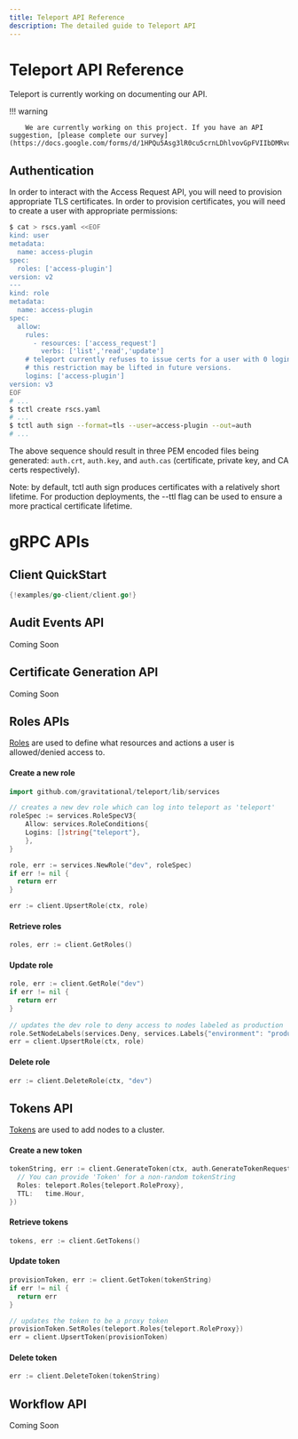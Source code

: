 ```yaml
---
title: Teleport API Reference
description: The detailed guide to Teleport API
---
```


# Teleport API Reference

Teleport is currently working on documenting our API.

!!! warning

        We are currently working on this project. If you have an API suggestion, [please complete our survey](https://docs.google.com/forms/d/1HPQu5Asg3lR0cu5crnLDhlvovGpFVIIbDMRvqclPhQg/edit).

## Authentication
In order to interact with the Access Request API, you will need to provision appropriate
TLS certificates. In order to provision certificates, you will need to create a
user with appropriate permissions:

```bash
$ cat > rscs.yaml <<EOF
kind: user
metadata:
  name: access-plugin
spec:
  roles: ['access-plugin']
version: v2
---
kind: role
metadata:
  name: access-plugin
spec:
  allow:
    rules:
      - resources: ['access_request']
        verbs: ['list','read','update']
    # teleport currently refuses to issue certs for a user with 0 logins,
    # this restriction may be lifted in future versions.
    logins: ['access-plugin']
version: v3
EOF
# ...
$ tctl create rscs.yaml
# ...
$ tctl auth sign --format=tls --user=access-plugin --out=auth
# ...
```

The above sequence should result in three PEM encoded files being generated:
`auth.crt`, `auth.key`, and `auth.cas` (certificate, private key, and CA certs respectively).

Note: by default, tctl auth sign produces certificates with a relatively short lifetime.
For production deployments, the --ttl flag can be used to ensure a more practical
certificate lifetime.

# gRPC APIs

## Client QuickStart

```go
{!examples/go-client/client.go!}
```

## Audit Events API
Coming Soon

## Certificate Generation API
Coming Soon

## Roles APIs

[Roles](http://localhost:6600/enterprise/ssh-rbac/#roles) are used to define what resources and actions a user is allowed/denied access to.

#### Create a new role

```go
import github.com/gravitational/teleport/lib/services

// creates a new dev role which can log into teleport as 'teleport'
roleSpec := services.RoleSpecV3{
	Allow: services.RoleConditions{
    Logins: []string{"teleport"},
	},
}

role, err := services.NewRole("dev", roleSpec)
if err != nil {
  return err
}

err := client.UpsertRole(ctx, role)
```

#### Retrieve roles

```go
roles, err := client.GetRoles()
```

#### Update role

```go
role, err := client.GetRole("dev")
if err != nil {
  return err
}
  
// updates the dev role to deny access to nodes labeled as production
role.SetNodeLabels(services.Deny, services.Labels{"environment": "production"})
err = client.UpsertRole(ctx, role)
```

#### Delete role

```go
err := client.DeleteRole(ctx, "dev")
```

## Tokens API

[Tokens](http://localhost:6600/admin-guide/#adding-nodes-to-the-cluster) are used to add nodes to a cluster.

#### Create a new token

```go
tokenString, err := client.GenerateToken(ctx, auth.GenerateTokenRequest{
  // You can provide 'Token' for a non-random tokenString
  Roles: teleport.Roles{teleport.RoleProxy},
  TTL:   time.Hour,
})
```

#### Retrieve tokens

```go
tokens, err := client.GetTokens()
```

#### Update token

```go
provisionToken, err := client.GetToken(tokenString)
if err != nil {
  return err
}

// updates the token to be a proxy token
provisionToken.SetRoles(teleport.Roles{teleport.RoleProxy})
err = client.UpsertToken(provisionToken)
```

#### Delete token

```go
err := client.DeleteToken(tokenString)
```

## Workflow API
Coming Soon